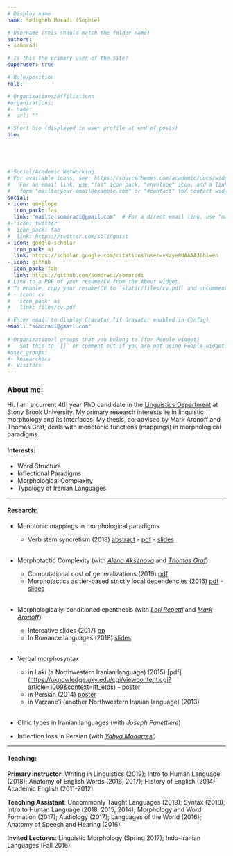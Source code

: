 ```yaml
---
# Display name
name: Sedigheh Moradi (Sophie)

# Username (this should match the folder name)
authors:
- somoradi

# Is this the primary user of the site?
superuser: true

# Role/position
role: 

# Organizations/Affiliations
#organizations:
#- name: 
#  url: ""

# Short bio (displayed in user profile at end of posts)
bio:





# Social/Academic Networking
# For available icons, see: https://sourcethemes.com/academic/docs/widgets/#icons
#   For an email link, use "fas" icon pack, "envelope" icon, and a link in the
#   form "mailto:your-email@example.com" or "#contact" for contact widget.
social:
- icon: envelope
  icon_pack: fas
  link: "mailto:somoradi@gmail.com"  # For a direct email link, use "mailto:test@example.org".
#- icon: twitter
#  icon_pack: fab
#  link: https://twitter.com/solinguist
- icon: google-scholar
  icon_pack: ai
  link: https://scholar.google.com/citations?user=vKzye8UAAAAJ&hl=en
- icon: github
  icon_pack: fab
  link: https://github.com/somoradi/somoradi
# Link to a PDF of your resume/CV from the About widget.
# To enable, copy your resume/CV to `static/files/cv.pdf` and uncomment the lines below.  
# - icon: cv
#   icon_pack: ai
#   link: files/cv.pdf

# Enter email to display Gravatar (if Gravatar enabled in Config)
email: "somoradi@gmail.com"
  
# Organizational groups that you belong to (for People widget)
#   Set this to `[]` or comment out if you are not using People widget.  
#user_groups:
#- Researchers
#- Visitors
---
```


### **About me:**
Hi. I am a current 4th year PhD candidate in the [Linguistics Department](https://linguistics.stonybrook.edu/) at Stony Brook University. My primary research interests lie in linguistic morphology and its interfaces. My thesis, co-advised by Mark Aronoff and Thomas Graf, deals with monotonic functions (mappings) in morphological paradigms.

#### **Interests:**
- Word Structure
- Inflectional Paradigms
- Morphological Complexity
- Typology of Iranian Languages

<hr />

#### **Research:**

* Monotonic mappings in morphological paradigms
	* Verb stem syncretism (2018) [abstract](https://github.com/somoradi/somoradi/blob/master/Moradi_NELS49.pdf) - [pdf](https://github.com/somoradi/somoradi/blob/master/nels49_Moradi.pdf) - [slides](https://github.com/somoradi/somoradi/blob/master/NELS49.pdf)
	<br/><br/>

* Morphotactic Complexity (with [_Alena Aksenova_](https://www.aaksenova.com/) and [_Thomas Graf_](https://thomasgraf.net/))
	* Computational cost of generalizations (2019) [pdf](https://github.com/somoradi/somoradi/blob/master/Micro-morph_Complexity.pdf)
	* Morphotactics as tier-based strictly local dependencies (2016) [pdf](https://github.com/somoradi/somoradi/blob/master/Subregular_Morphotactics.pdf) - [slides](https://github.com/somoradi/somoradi/blob/master/sigmorphon_pres.pdf)
	<br/><br/>

* Morphologically-conditioned epenthesis (with [_Lori Repetti_](https://linguistics.stonybrook.edu/people/_bios/_linguistics-faculty/lori-repetti.php) and [_Mark Aronoff_](https://linguistics.stonybrook.edu/people/_bios/_linguistics-faculty/mark-aronoff.php))
	* Intercative slides (2017) [pp](https://github.com/somoradi/somoradi/blob/master/2017LIUKY.pptx)
	* In Romance languages (2018) [slides](https://github.com/somoradi/somoradi/blob/master/LSRL48IP.pdf)
	<br/><br/>

* Verbal morphosyntax
	* in Laki (a Northwestern Iranian language) (2015) [pdf] (https://uknowledge.uky.edu/cgi/viewcontent.cgi?article=1009&context=ltt_etds) - [poster](https://github.com/somoradi/somoradi/blob/master/Moradi_poster_AIMM3.pdf)
	* in Persian (2014) [poster](https://github.com/somoradi/somoradi/blob/master/Poster-PersianVerbComplexity-MorphologyFest.pdf)
	* in Varzane'i (another Northwestern Iranian language) (2013)
	<br/><br/>

* Clitic types in Iranian languages (with _Joseph Panettiere_)

* Inflection loss in Persian (with [_Yahya Modarresi_](http://www.ihcs.ac.ir/linguistics/fa/page/328/%D8%AF%DA%A9%D8%AA%D8%B1-%DB%8C%D8%AD%DB%8C%DB%8C-%D9%85%D8%AF%D8%B1%D8%B3%DB%8C))

<hr />

#### **Teaching:**

__Primary instructor__: Writing in Linguistics (2019); Intro to Human Language (2018); Anatomy of English Words (2016, 2017); History of English (2014); Academic English (2011-2012)

__Teaching Assistant__: Uncommonly Taught Languages (2019); Syntax (2018); Intro to Human Language (2018, 2015, 2014); Morphology and Word Formation (2017); Audiology (2017); Languages of the World (2016); Anatomy of Speech and Hearing (2016)

__Invited Lectures__: Linguistic Morphology (Spring 2017); Indo-Iranian Languages (Fall 2016)

